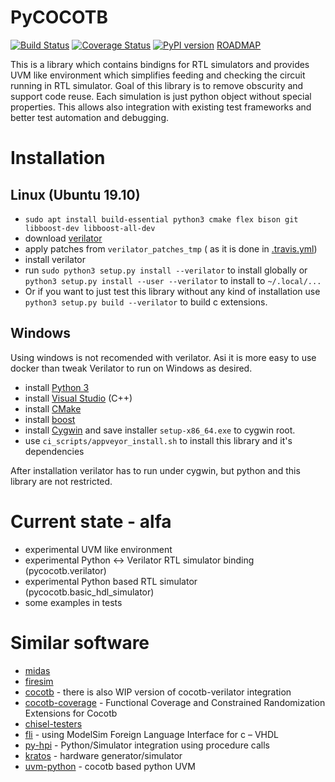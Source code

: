 # PyCOCOTB

[![Build Status](https://travis-ci.org/Nic30/pycocotb.svg?branch=master)](https://travis-ci.org/Nic30/pycocotb)
[![Coverage Status](https://coveralls.io/repos/github/Nic30/pycocotb/badge.svg?branch=master)](https://coveralls.io/github/Nic30/pycocotb?branch=master)
[![PyPI version](https://badge.fury.io/py/pycocotb.svg)](http://badge.fury.io/py/pycocotb)
[ROADMAP](https://drive.google.com/file/d/1zyegLIf7VaBRyb-ED5vgOMmHzW4SRZLp/view?usp=sharing)


This is a library which contains bindigns for RTL simulators and provides UVM like environment which simplifies feeding and checking the circuit running in RTL simulator.
Goal of this library is to remove obscurity and support code reuse. Each simulation is just python object without special properties. This allows also integration with existing test frameworks and better test automation and debugging.


# Installation

## Linux (Ubuntu 19.10)

* `sudo apt install build-essential python3 cmake flex bison git libboost-dev libboost-all-dev`
* download [verilator](https://www.veripool.org/projects/verilator/wiki/Installing)
* apply patches from `verilator_patches_tmp` ( as it is done in [.travis.yml](https://github.com/Nic30/pycocotb/blob/master/.travis.yml#L50))
* install verilator
* run `sudo python3 setup.py install --verilator` to install globally or `python3 setup.py install --user --verilator` to install to `~/.local/...`
* Or if you want to just test this library without any kind of installation use `python3 setup.py build --verilator` to build c extensions.

## Windows

Using windows is not recomended with verilator. Asi it is more easy to use docker than tweak Verilator to run on Windows as desired.

* install [Python 3](https://www.python.org/downloads/)
* install [Visual Studio](https://visualstudio.microsoft.com/thank-you-downloading-visual-studio/?sku=Community&rel=15) (C++)
* install [CMake](https://cmake.org/)
* install [boost](https://www.boost.org/doc/libs/1_69_0/more/getting_started/windows.html)
* install [Cygwin](https://cygwin.com/install.html) and save installer `setup-x86_64.exe` to cygwin root.
* use `ci_scripts/appveyor_install.sh` to install this library and it's dependencies

After installation verilator has to run under cygwin, but python and this library are not restricted.



# Current state - alfa
* experimental UVM like environment
* experimental Python <-> Verilator RTL simulator binding (pycocotb.verilator)
* experimental Python based RTL simulator (pycocotb.basic_hdl_simulator)
* some examples in tests


# Similar software

* [midas](https://github.com/ucb-bar/midas)
* [firesim](https://github.com/firesim/firesim)
* [cocotb](https://github.com/cocotb/cocotb) - there is also WIP version of cocotb-verilator integration
* [cocotb-coverage](https://github.com/mciepluc/cocotb-coverage) - Functional Coverage and Constrained Randomization Extensions for Cocotb 
* [chisel-testers](https://github.com/freechipsproject/chisel-testers)
* [fli](https://github.com/andrepool/fli) - using ModelSim Foreign Language Interface for c – VHDL
* [py-hpi](https://github.com/fvutils/py-hpi) - Python/Simulator integration using procedure calls 
* [kratos](https://github.com/Kuree/kratos) - hardware generator/simulator
* [uvm-python](https://github.com/tpoikela/uvm-python) - cocotb based python UVM

